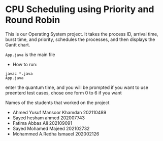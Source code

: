 # CPU Scheduling using Priority and Round Robin

This is our Operating System project. It takes the process ID, arrival time, burst time, and priority, schedules the processes, and then displays the Gantt chart.

`App.java` is the main file

* How to run:
```
javac *.java
App.java
```

enter the quantum time, and you will be prompted if you want to use preenterd test cases, chose one form 0 to 6 if you want

Names of the students that worked on the project

* Ahmed Yusuf Mansoor Khamdan 202110489 
* Sayed hesham ahmed 202007743
* Fatima Abbas Ali 202109091
* Sayed Mohamed Majeed 202102732
* Mohammed A.Redha Ismaeel 202002126